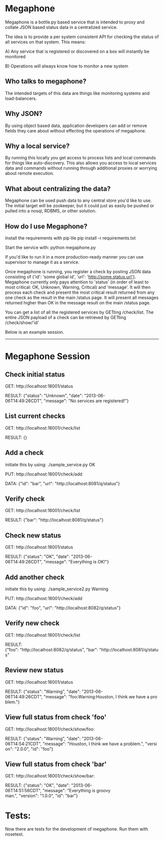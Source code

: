Megaphone
=========

Megaphone is a bottle.py based service that is intended to proxy and collate JSON based status data in a centralized service.

The idea is to provide a per system consistent API for checking the status of all services on that system. This means:

A) Any service that is registered or discovered on a box will instantly be monitored

B) Operations will always know how to monitor a new system

## Who talks to megaphone?

The intended targets of this data are things like monitoring systems and load-balancers. 

## Why JSON?

By using object based data, application developers can add or remove fields they care about without effecting the operations of megaphone.

## Why a local service?

By running this locally you get access to process lists and local commands for things like auto-discovery. This also allows you access to local services data and commands without running through additional proxies or worrying about remote execution.

## What about centralizing the data?

Megaphone can be used push data to any central store you'd like to use. The initial target will be zookeeper, but it could just as easily be pushed or pulled into a nosql, RDBMS, or other solution.

## How do I use Megaphone?
Install the requirements with pip lile
 pip install -r requirements.txt

Start the service with:
 python megaphone.py 

If you'd like to run it in a more production-ready manner you can use supervisor to manage it as a service.

Once megaphone is running, you register a check by posting JSON data consisting of {'id': 'some global id', 'url': 'http://some.status.url'}. Megaphone currently only pays attention to 'status' (in order of least to most critical: OK, Unknown, Warning, Critical) and 'message'. It will then process each check and present the most critical result returned from any one check as the result in the main /status page. It will present all messages returned higher than OK in the message result on the main /status page.

You can get a list of all the registered services by GETting /check/list. The entire JSON payload of a check can be retrieved by GETting /check/show/'id'

Below is an example session.

----------------------------------

# Megaphone Session

## Check initial status

GET: http://localhost:18001/status

RESULT: {"status": "Unknown", "date": "2013-06-06T14:49:26CDT", "message": "No services are registered!"}

## List current checks

GET: http://localhost:18001/check/list

RESULT: {}

## Add a check

initiate this by using: ./sample_service.py OK

PUT: http://localhost:18001/check/add

DATA: {"id": "bar", "url": "http://localhost:8081/q/status"}

## Verify check

GET: http://localhost:18001/check/list

RESULT: {"bar": "http://localhost:8081/q/status"}

## Check new status

GET: http://localhost:18001/status

RESULT: {"status": "OK", "date": "2013-06-06T14:49:26CDT", "message": "Everything is OK!"}

## Add another check

initiate this by using: ./sample_service2.py Warning

PUT: http://localhost:18001/check/add

DATA: {"id": "foo", "url": "http://localhost:8082/q/status"}

## Verify new check

GET: http://localhost:18001/check/list

RESULT: {"foo": "http://localhost:8082/q/status", "bar": "http://localhost:8081/q/status"

## Review new status

GET: http://localhost:18001/status

RESULT: {"status": "Warning", "date": "2013-06-06T14:49:26CDT", "message": "foo:Warning:Houston, I think we have a problem."}

## View full status from check 'foo'

GET: http://localhost:18001/check/show/foo:

RESULT: {"status": "Warning", "date": "2013-06-06T14:54:21CDT", "message": "Houston, I think we have a problem.", "version": "2.0.0", "id": "foo"}

## View full status from check 'bar'

GET: http://localhost:18001/check/show/bar:

RESULT: {"status": "OK", "date": "2013-06-06T14:51:56CDT", "message": "Everything is groovy man.", "version": "1.0.0", "id": "bar"}

# Tests:

Now there are tests for the development of megaphone. Run them with nosetest.
